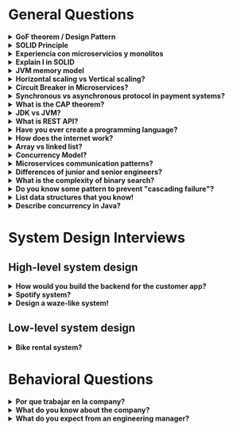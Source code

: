 # General Questions

<details>
<summary><strong>GoF theorem / Design Pattern</strong></summary>
</details>

<details>
<summary><strong>SOLID Principle</strong></summary>
</details>

<details>
<summary><strong>Experiencia con microservicios y monolitos</strong></summary>
</details>

<details>
<summary><strong>Explain I in SOLID</strong></summary>
</details>

<details>
<summary><strong>JVM memory model</strong></summary>
</details>

<details>
<summary><strong>Horizontal scaling vs Vertical scaling?</strong></summary>
</details>

<details>
<summary><strong>Circuit Breaker in Microservices?</strong></summary>
</details>

<details>
<summary><strong>Synchronous vs asynchronous protocol in payment systems?</strong></summary>
</details>

<details>
<summary><strong>What is the CAP theorem?</strong></summary>
</details>

<details>
<summary><strong>JDK vs JVM?</strong></summary>
</details>

<details>
<summary><strong>What is REST API?</strong></summary>
</details>

<details>
<summary><strong>Have you ever create a programming language?</strong></summary>
</details>

<details>
<summary><strong>How does the internet work?</strong></summary>
</details>

<details>
<summary><strong>Array vs linked list?</strong></summary>
</details>

<details>
<summary><strong>Concurrency Model?</strong></summary>
</details>

<details>
<summary><strong>Microservices communication patterns?</strong></summary>
</details>

<details>
<summary><strong>Differences of junior and senior engineers?</strong></summary>
</details>

<details>
<summary><strong>What is the complexity of binary search?</strong></summary>
</details>

<details>
<summary><strong>Do you know some pattern to prevent "cascading failure"?</strong></summary>
</details>

<details>
<summary><strong>List data structures that you know!</strong></summary>
</details>

<details>
<summary><strong>Describe concurrency in Java?</strong></summary>
</details>

# System Design Interviews

## High-level system design

<details>
<summary><strong>How would you build the backend for the customer app?</strong></summary>
</details>

<details>
<summary><strong>Spotify system?</strong></summary>
</details>

<details>
<summary><strong>Design a waze-like system!</strong></summary>
</details>


## Low-level system design

<details>
<summary><strong>Bike rental system?</strong></summary>
</details>

# Behavioral Questions

<details>
<summary><strong>Por que trabajar en la company?</strong></summary>
</details>

<details>
<summary><strong>What do you know about the company?</strong></summary>
</details>

<details>
<summary><strong>What do you expect from an engineering manager?</strong></summary>
</details>